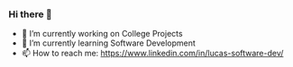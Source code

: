 ### Hi there 👋

- 🔭 I’m currently working on College Projects
- 🌱 I’m currently learning Software Development
- 📫 How to reach me: https://www.linkedin.com/in/lucas-software-dev/


